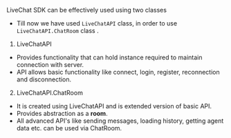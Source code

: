 LiveChat SDK can be effectively used using two classes
- Till now we have used `LiveChatAPI` class, in order to use `LiveChatAPI.ChatRoom` class .

1. LiveChatAPI
- Provides functionality that can hold instance required to maintain connection with server.
- API allows basic functionality like connect, login, register, reconnection and disconnection.

2. LiveChatAPI.ChatRoom
- It is created using LiveChatAPI and is extended version of basic API. 
- Provides abstraction as a **room**.
- All advanced API's like sending messages, loading history, getting agent data etc. can be used via ChatRoom.